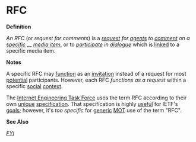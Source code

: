 # RFC

**Definition**

_An RFC_ (or _request for comments_) is a [_request_](https://github.com/gcassel/Modular-Organization-Terminology/blob/master/terms/request.md) _for_ [_agents_](https://github.com/gcassel/Modular-Organization-Terminology/blob/master/terms/agent.md) _to_ [_comment_](https://github.com/gcassel/Modular-Organization-Terminology/blob/master/terms/comment.md) _on a_ [_specific_](https://github.com/gcassel/Modular-Organization-Terminology/blob/master/terms/specific.md) __ [_media item_](https://github.com/gcassel/Modular-Organization-Terminology/blob/master/terms/media-item.md), or to [_participate_](https://github.com/gcassel/Modular-Organization-Terminology/blob/master/terms/participate.md) _in_ [_dialogue_](https://github.com/gcassel/Modular-Organization-Terminology/blob/master/terms/dialogue.md) which is [linked](https://github.com/gcassel/Modular-Organization-Terminology/blob/master/terms/link.md) to a specific media item.

**Notes**

A specific RFC may [function](https://github.com/gcassel/Modular-Organization-Terminology/blob/master/terms/function.md) as an [invitation](https://github.com/gcassel/Modular-Organization-Terminology/blob/master/terms/invite.md) instead of a request for most [potential](https://github.com/gcassel/Modular-Organization-Terminology/blob/master/terms/potential.md) participants. However, each RFC _functions as a request_ within a specific [social](https://github.com/gcassel/Modular-Organization-Terminology/blob/master/terms/social.md) [context](https://github.com/gcassel/Modular-Organization-Terminology/blob/master/terms/context.md).

The [Internet Engineering Task Force](http://ietf.org/) uses the term RFC according to their own [unique](https://github.com/gcassel/Modular-Organization-Terminology/blob/master/terms/unique.md) [specification](https://github.com/gcassel/Modular-Organization-Terminology/blob/master/terms/specification.md). That specification is highly [useful](https://github.com/gcassel/Modular-Organization-Terminology/blob/master/terms/use.md) for IETF's [goals](https://github.com/gcassel/Modular-Organization-Terminology/blob/master/terms/goal.md); however, it's _too specific_ for [generic](https://github.com/gcassel/Modular-Organization-Terminology/blob/master/terms/generic.md) [MOT](https://github.com/gcassel/Modular-Organization-Terminology/) use of the term "RFC".

**See Also**

[_FYI_](https://github.com/gcassel/Modular-Organization-Terminology/blob/master/terms/FYI.md)
